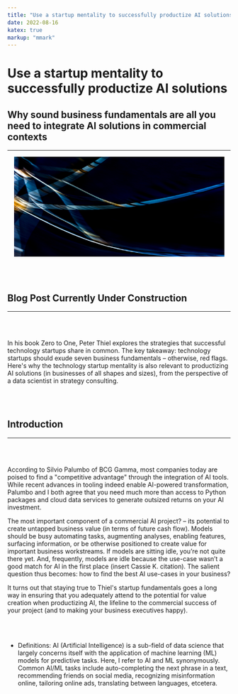 ```yaml
---
title: "Use a startup mentality to successfully productize AI solutions."
date: 2022-08-16
katex: true
markup: "mmark"
---
```

# Use a startup mentality to successfully productize AI solutions

## Why sound business fundamentals are all you need to integrate AI solutions in commercial contexts
---

<p align="center"> <img src="/posts/blog_AI_image.jpeg"/ width = "475" height = "225"> </p>

<br><br>

## Blog Post Currently Under Construction 

---

<br><br>

In his book Zero to One, Peter Thiel explores the strategies that successful technology startups share in common. The key takeaway: technology startups should exude seven business fundamentals – otherwise, red flags. Here's why the technology startup mentality is also relevant to productizing AI solutions (in businesses of all shapes and sizes), from the perspective of a data scientist in strategy consulting.

<br><br>

## Introduction
---

<br><br>

According to Silvio Palumbo of BCG Gamma, most companies today are poised to find a "competitive advantage" through the integration of AI tools. While recent advances in tooling indeed enable AI-powered transformation, Palumbo and I both agree that you need much more than access to Python packages and cloud data services to generate outsized returns on your AI investment.  

The most important component of a commercial AI project? – its potential to create untapped business value (in terms of future cash flow). Models should be busy automating tasks, augmenting analyses, enabling features, surfacing information, or be otherwise positioned to create value for important business workstreams. If models are sitting idle, you’re not quite there yet. And, frequently, models are idle because the use-case wasn’t a good match for AI in the first place (insert Cassie K. citation). The salient question thus becomes: how to find the best AI use-cases in your business? 

It turns out that staying true to Thiel's startup fundamentals goes a long way in ensuring that you adequately attend to the potential for value creation when productizing AI, the lifeline to the commercial success of your project (and to making your business executives happy). 

<br><br>

* Definitions: AI (Artificial Intelligence) is a sub-field of data science that largely concerns itself with the application of machine learning (ML) models for predictive tasks. Here, I refer to AI and ML synonymously. Common AI/ML tasks include auto-completing the next phrase in a text, recommending friends on social media, recognizing misinformation online, tailoring online ads, translating between languages, etcetera.
